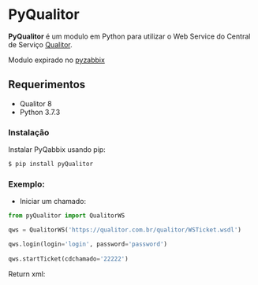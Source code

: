 
# PyQualitor #

**PyQualitor** é um modulo em Python para utilizar o Web Service do Central de Serviço [Qualitor](https://www.qualitor.com.br).

Modulo expirado no [pyzabbix](https://github.com/lukecyca/pyzabbix)

## Requerimentos
* Qualitor 8
* Python 3.7.3

### Instalação

Instalar PyQabbix usando pip:

```bash
$ pip install pyQualitor
```

### Exemplo:
* Iniciar um chamado:

```python
from pyQualitor import QualitorWS

qws = QualitorWS('https://qualitor.com.br/qualitor/WSTicket.wsdl')

qws.login(login='login', password='password')
        
qws.startTicket(cdchamado='22222')


```

Return xml:
````bash



````
